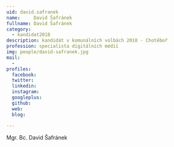 ```yaml
---
uid: david.safranek
name:     David Šafránek
fullname: David Šafránek
category:
  - kandidat2018
description: kandidát v komunálních volbách 2018 - Chotěboř
profession: specialista digitálních médií
img: people/david-safranek.jpg
mail:
  - 
profiles:
  facebook: 
  twitter: 
  linkedin: 
  instagram: 
  googleplus: 
  github: 
  web: 
  blog: 
  
---
```


Mgr. Bc. David Šafránek
